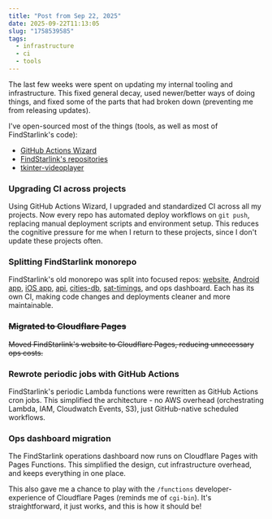 ```yaml
---
title: "Post from Sep 22, 2025"
date: 2025-09-22T11:13:05
slug: "1758539585"
tags:
  - infrastructure
  - ci
  - tools
---
```


The last few weeks were spent on updating my internal tooling and infrastructure. This fixed general decay, used newer/better ways of doing things, and fixed some of the parts that had broken down (preventing me from releasing updates).

I've open-sourced most of the things (tools, as well as most of FindStarlink's code):
- [GitHub Actions Wizard](https://github.com/cmdr2/github-actions-wizard)
- [FindStarlink's repositories](https://github.com/orgs/findstarlink/repositories)
- [tkinter-videoplayer](https://github.com/cmdr2/tkinter-videoplayer)

### Upgrading CI across projects
Using GitHub Actions Wizard, I upgraded and standardized CI across all my projects. Now every repo has automated deploy workflows on `git push`, replacing manual deployment scripts and environment setup. This reduces the cognitive pressure for me when I return to these projects, since I don't update these projects often.

### Splitting FindStarlink monorepo
FindStarlink's old monorepo was split into focused repos: [website](https://github.com/findstarlink/starlink-web), [Android app](https://github.com/findstarlink/starlink-app-android), [iOS app](https://github.com/findstarlink/starlink-app-ios), [api](https://github.com/findstarlink/starlink-api), [cities-db](https://github.com/findstarlink/cities-db), [sat-timings](https://github.com/findstarlink/sat-timings), and ops dashboard. Each has its own CI, making code changes and deployments cleaner and more maintainable.

### ~~Migrated to Cloudflare Pages~~
~~Moved FindStarlink's website to Cloudflare Pages, reducing unnecessary ops costs.~~

### Rewrote periodic jobs with GitHub Actions
FindStarlink's periodic Lambda functions were rewritten as GitHub Actions cron jobs. This simplified the architecture - no AWS overhead (orchestrating Lambda, IAM, Cloudwatch Events, S3), just GitHub-native scheduled workflows.

### Ops dashboard migration
The FindStarlink operations dashboard now runs on Cloudflare Pages with Pages Functions. This simplified the design, cut infrastructure overhead, and keeps everything in one place.

This also gave me a chance to play with the `/functions` developer-experience of Cloudflare Pages (reminds me of `cgi-bin`). It's straightforward, it just works, and this is how it should be!